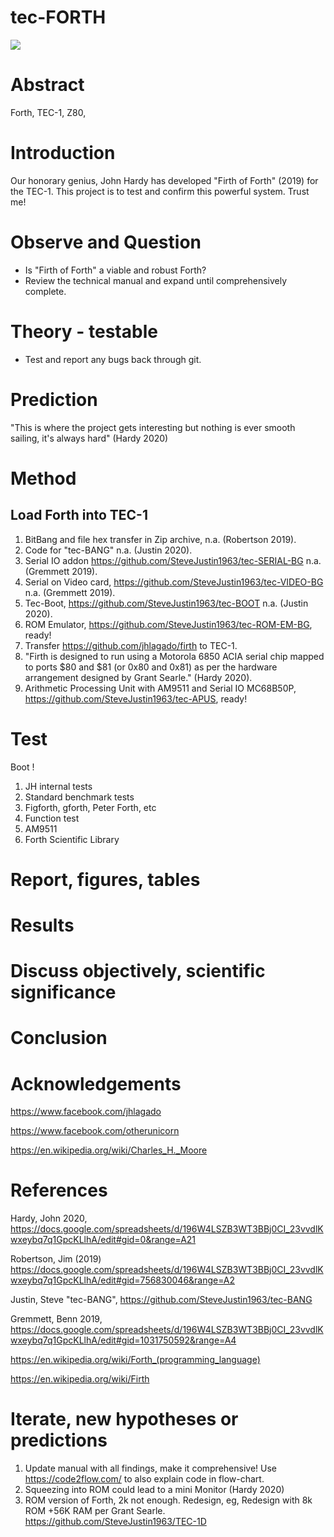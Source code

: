 # tec-FORTH

![](https://github.com/SteveJustin1963/tec-FORTH/blob/master/forth3d-1.png)

# Abstract
Forth, TEC-1, Z80, 

# Introduction 

Our honorary genius, John Hardy has developed "Firth of Forth" (2019) for the TEC-1. This project is to test and confirm this powerful system. Trust me!

# Observe and Question 
* Is "Firth of Forth" a viable and robust Forth?
* Review the technical manual and expand until comprehensively complete.

 
# Theory - testable
* Test and report any bugs back through git. 


# Prediction
"This is where the project gets interesting but nothing is ever smooth sailing, it's always hard" (Hardy 2020)

# Method 

## Load Forth into TEC-1
1. BitBang and file hex transfer in Zip archive, n.a. (Robertson 2019).
2. Code for "tec-BANG" n.a. (Justin 2020).
3. Serial IO addon https://github.com/SteveJustin1963/tec-SERIAL-BG n.a. (Gremmett 2019).
3. Serial on Video card, https://github.com/SteveJustin1963/tec-VIDEO-BG n.a. (Gremmett 2019).
4. Tec-Boot, https://github.com/SteveJustin1963/tec-BOOT n.a. (Justin 2020).
5. ROM Emulator, https://github.com/SteveJustin1963/tec-ROM-EM-BG, ready!
6. Transfer https://github.com/jhlagado/firth to TEC-1. 
7. "Firth is designed to run using a Motorola 6850 ACIA serial chip mapped to ports $80 and $81 (or 0x80 and 0x81) as per the hardware arrangement designed by Grant Searle." (Hardy 2020). 
8. Arithmetic Processing Unit with AM9511 and Serial IO MC68B50P, https://github.com/SteveJustin1963/tec-APUS, ready!

# Test
Boot !
1. JH internal tests
2. Standard benchmark tests  
3. Figforth, gforth, Peter Forth, etc
4. Function test
5. AM9511
6. Forth Scientific Library

# Report, figures, tables

# Results

# Discuss objectively, scientific significance 

# Conclusion 

# Acknowledgements

https://www.facebook.com/jhlagado

https://www.facebook.com/otherunicorn

https://en.wikipedia.org/wiki/Charles_H._Moore

# References

Hardy, John 2020, https://docs.google.com/spreadsheets/d/196W4LSZB3WT3BBj0CI_23vvdlKwxeybq7q1GpcKLlhA/edit#gid=0&range=A21

Robertson, Jim (2019) https://docs.google.com/spreadsheets/d/196W4LSZB3WT3BBj0CI_23vvdlKwxeybq7q1GpcKLlhA/edit#gid=756830046&range=A2 

Justin, Steve "tec-BANG", https://github.com/SteveJustin1963/tec-BANG

Gremmett, Benn 2019, https://docs.google.com/spreadsheets/d/196W4LSZB3WT3BBj0CI_23vvdlKwxeybq7q1GpcKLlhA/edit#gid=1031750592&range=A4

https://en.wikipedia.org/wiki/Forth_(programming_language)

https://en.wikipedia.org/wiki/Firth

# Iterate, new hypotheses or predictions

1. Update manual with all findings, make it comprehensive! 
Use https://code2flow.com/ to also explain code in flow-chart.
2. Squeezing into ROM could lead to a mini Monitor (Hardy 2020)
3. ROM version of Forth, 2k not enough. Redesign, eg, Redesign with 8k ROM +56K RAM per Grant Searle.
https://github.com/SteveJustin1963/TEC-1D





